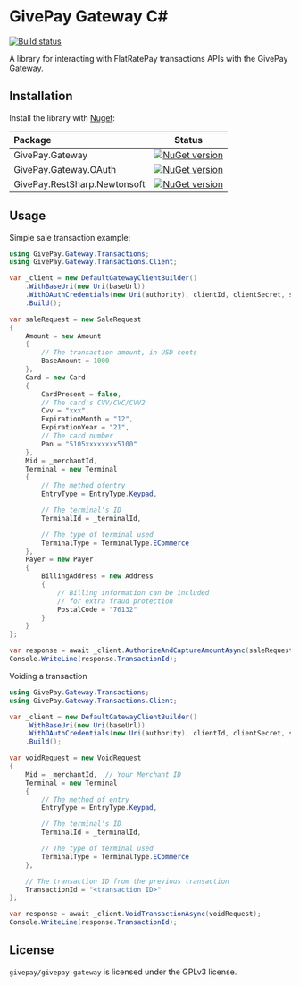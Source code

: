 # GivePay Gateway C#

[![Build status](https://ci.appveyor.com/api/projects/status/t6ijhamg9mvk266r?svg=true)](https://ci.appveyor.com/project/willseward/givepay-gateway)


A library for interacting with FlatRatePay transactions APIs with the GivePay Gateway.

## Installation

Install the library with [Nuget](https://nuget.org/):

|Package|Status|
|:------|:-----:|
|GivePay.Gateway|[![NuGet version](https://badge.fury.io/nu/GivePay.Gateway.svg)](https://badge.fury.io/nu/GivePay.Gateway)|
|GivePay.Gateway.OAuth|[![NuGet version](https://badge.fury.io/nu/GivePay.Gateway.OAuth.svg)](https://badge.fury.io/nu/GivePay.Gateway.OAuth)|
|GivePay.RestSharp.Newtonsoft|[![NuGet version](https://badge.fury.io/nu/GivePay.RestSharp.Newtonsoft.svg)](https://badge.fury.io/nu/GivePay.RestSharp.Newtonsoft)|

## Usage

Simple sale transaction example:

```c#
using GivePay.Gateway.Transactions;
using GivePay.Gateway.Transactions.Client;

var _client = new DefaultGatewayClientBuilder()
    .WithBaseUri(new Uri(baseUrl))
    .WithOAuthCredentials(new Uri(authority), clientId, clientSecret, scopes)
    .Build();

var saleRequest = new SaleRequest
{
    Amount = new Amount
    {
        // The transaction amount, in USD cents
        BaseAmount = 1000
    },
    Card = new Card
    {
        CardPresent = false,
        // The card's CVV/CVC/CVV2
        Cvv = "xxx",
        ExpirationMonth = "12",
        ExpirationYear = "21",
        // The card number
        Pan = "5105xxxxxxxx5100"
    },
    Mid = _merchantId,
    Terminal = new Terminal
    {
        // The method ofentry
        EntryType = EntryType.Keypad,

        // The terminal's ID
        TerminalId = _terminalId,

        // The type of terminal used
        TerminalType = TerminalType.ECommerce
    },
    Payer = new Payer
    {
        BillingAddress = new Address
        {
            // Billing information can be included
            // for extra fraud protection
            PostalCode = "76132"
        }
    }
};

var response = await _client.AuthorizeAndCaptureAmountAsync(saleRequest);
Console.WriteLine(response.TransactionId);
```

Voiding a transaction

```c#
using GivePay.Gateway.Transactions;
using GivePay.Gateway.Transactions.Client;

var _client = new DefaultGatewayClientBuilder()
    .WithBaseUri(new Uri(baseUrl))
    .WithOAuthCredentials(new Uri(authority), clientId, clientSecret, scopes)
    .Build();

var voidRequest = new VoidRequest
{
    Mid = _merchantId,  // Your Merchant ID
    Terminal = new Terminal
    {
        // The method of entry
        EntryType = EntryType.Keypad,

        // The terminal's ID
        TerminalId = _terminalId,

        // The type of terminal used
        TerminalType = TerminalType.ECommerce
    },

    // The transaction ID from the previous transaction
    TransactionId = "<transaction ID>"
};

var response = await _client.VoidTransactionAsync(voidRequest);
Console.WriteLine(response.TransactionId);
```

## License

`givepay/givepay-gateway` is licensed under the GPLv3 license.